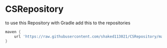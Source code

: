 # CSRepository

to use this Repository with Gradle add this to the repositories
```groovy
maven {
    url 'https://raw.githubusercontent.com/shaked113021/CSRepository/master'
}
```
